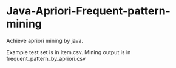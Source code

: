 # Java-Apriori-Frequent-pattern-mining
Achieve apriori mining by java.

Example test set is in item.csv. Mining output is in frequent_pattern_by_apriori.csv
